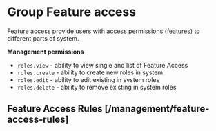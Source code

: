 <!-- include(data_structures.md) -->

# Group Feature access

Feature access provide users with access permissions (features) to different parts of system.

**Management permissions**

- `roles.view` - ability to view single and list of Feature Access
- `roles.create` - ability to create new roles in system
- `roles.edit` - ability to edit existing in system roles
- `roles.delete` - ability to remove existing in system roles

## Feature Access Rules [/management/feature-access-rules]

<!-- include(list.md) -->
<!-- include(create.md) -->
<!-- include(show.md) -->
<!-- include(update.md) -->
<!-- include(delete.md) -->
